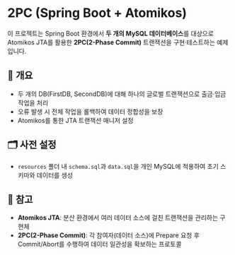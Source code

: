 # 2PC (Spring Boot + Atomikos)

이 프로젝트는 Spring Boot 환경에서 **두 개의 MySQL 데이터베이스**를 대상으로 Atomikos JTA를 활용한 **2PC(2-Phase Commit)** 트랜잭션을 구현·테스트하는 예제입니다.

## 📌 개요
- 두 개의 DB(FirstDB, SecondDB)에 대해 하나의 글로벌 트랜잭션으로 출금·입금 작업을 처리
- 오류 발생 시 전체 작업을 롤백하여 데이터 정합성을 보장
- Atomikos를 통한 JTA 트랜잭션 매니저 설정

## 🗂️ 사전 설정
- `resources` 폴더 내 `schema.sql`과 `data.sql`을 개인 MySQL에 적용하여 초기 스키마와 데이터를 생성

## 📝 참고
- **Atomikos JTA**: 분산 환경에서 여러 데이터 소스에 걸친 트랜잭션을 관리하는 구현체
- **2PC(2-Phase Commit)**: 각 참여자(데이터 소스)에 Prepare 요청 후 Commit/Abort를 수행하여 데이터 일관성을 확보하는 프로토콜
